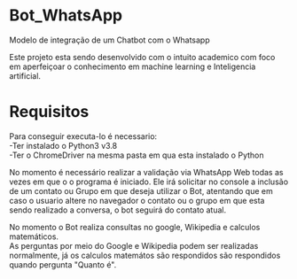 # Bot_WhatsApp
Modelo de integração de um Chatbot com o Whatsapp

Este projeto esta sendo desenvolvido com o intuito academico com foco em aperfeiçoar o conhecimento em machine learning e Inteligencia artificial. 

# Requisitos
Para conseguir executa-lo é necessario: <br>
-Ter instalado o Python3 v3.8 <br>
-Ter o ChromeDriver na mesma pasta em qua esta instalado o Python

No momento é necessário realizar a validação via WhatsApp Web todas as vezes em que o o programa é iniciado.
Ele irá solicitar no console a inclusão de um contato ou Grupo em que deseja utilizar o Bot, 
atentando que em caso o usuario altere no navegador o contato ou o grupo em que esta sendo realizado a conversa, o bot seguirá do contato atual.

No momento o Bot realiza consultas no google, Wikipedia e calculos matemáticos.<br>
As perguntas por meio do Google e Wikipedia podem ser realizadas normalmente, já os calculos matemátos são respondidos são respondidos quando pergunta "Quanto é".
